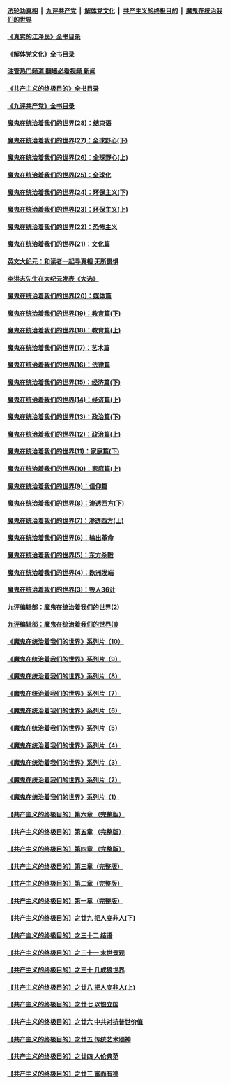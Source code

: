 ####  [法轮功真相](../../../../basic/blob/master/README.md?t=07132302) &nbsp;|&nbsp; [九评共产党](../../../../9ping.md/blob/master/README.md?t=07132302) &nbsp;|&nbsp; [解体党文化](../../../../jtdwh.md/blob/master/README.md?t=07132302)  &nbsp;|&nbsp; [共产主义的终极目的](../../../../gczydzjmd.md/blob/master/README.md?t=07132302) &nbsp;|&nbsp; [魔鬼在统治我们的世界](../../../../mgztzwmdsj.md/blob/master/README.md?t=07132302) 

#### [《真实的江泽民》全书目录](../pages/nsc422/n13721399.md?t=07132302) 

#### [《解体党文化》全书目录](../pages/nsc422/n13721157.md?t=07132302) 

#### [油管热门频道 翻墙必看视频 新闻](http://45.76.130.85:81/youtube.html?07132302)

#### [《共产主义的终极目的》全书目录](../pages/nsc422/n13721048.md?t=07132302) 

#### [《九评共产党》全书目录](../pages/nsc422/n13708085.md?t=07132302) 

#### [魔鬼在统治着我们的世界(28)：结束语](../pages/nsc422/n10936246.md?t=07132302) 

#### [魔鬼在统治着我们的世界(27)：全球野心(下)](../pages/nsc422/n10928319.md?t=07132302) 

#### [魔鬼在统治着我们的世界(26)：全球野心(上)](../pages/nsc422/n10900318.md?t=07132302) 

#### [魔鬼在统治着我们的世界(25)：全球化](../pages/nsc422/n10788205.md?t=07132302) 

#### [魔鬼在统治着我们的世界(24)：环保主义(下)](../pages/nsc422/n10695307.md?t=07132302) 

#### [魔鬼在统治着我们的世界(23)：环保主义(上)](../pages/nsc422/n10688613.md?t=07132302) 

#### [魔鬼在统治着我们的世界(22)：恐怖主义](../pages/nsc422/n10614727.md?t=07132302) 

#### [魔鬼在统治着我们的世界(21)：文化篇](../pages/nsc422/n10597706.md?t=07132302) 

#### [英文大纪元：和读者一起寻真相 无所畏惧](../pages/nsc422/n12542027.md?t=07132302) 

#### [李洪志先生在大纪元发表《大选》](../pages/nsc422/n12534746.md?t=07132302) 

#### [魔鬼在统治着我们的世界(20)：媒体篇](../pages/nsc422/n10586579.md?t=07132302) 

#### [魔鬼在统治着我们的世界(19)：教育篇(下)](../pages/nsc422/n10564808.md?t=07132302) 

#### [魔鬼在统治着我们的世界(18)：教育篇(上)](../pages/nsc422/n10526970.md?t=07132302) 

#### [魔鬼在统治着我们的世界(17)：艺术篇](../pages/nsc422/n10499093.md?t=07132302) 

#### [魔鬼在统治着我们的世界(16)：法律篇](../pages/nsc422/n10485969.md?t=07132302) 

#### [魔鬼在统治着我们的世界(15)：经济篇(下)](../pages/nsc422/n10469975.md?t=07132302) 

#### [魔鬼在统治着我们的世界(14)：经济篇(上)](../pages/nsc422/n10457370.md?t=07132302) 

#### [魔鬼在统治着我们的世界(13)：政治篇(下)](../pages/nsc422/n10448270.md?t=07132302) 

#### [魔鬼在统治着我们的世界(12)：政治篇(上)](../pages/nsc422/n10444576.md?t=07132302) 

#### [魔鬼在统治着我们的世界(11)：家庭篇(下)](../pages/nsc422/n10440961.md?t=07132302) 

#### [魔鬼在统治着我们的世界(10)：家庭篇(上)](../pages/nsc422/n10435448.md?t=07132302) 

#### [魔鬼在统治着我们的世界(9)：信仰篇](../pages/nsc422/n10432159.md?t=07132302) 

#### [魔鬼在统治着我们的世界(8)：渗透西方(下)](../pages/nsc422/n10429603.md?t=07132302) 

#### [魔鬼在统治着我们的世界(7)：渗透西方(上)](../pages/nsc422/n10426013.md?t=07132302) 

#### [魔鬼在统治着我们的世界(6)：输出革命](../pages/nsc422/n10421536.md?t=07132302) 

#### [魔鬼在统治着我们的世界(5)：东方杀戮](../pages/nsc422/n10417707.md?t=07132302) 

#### [魔鬼在统治着我们的世界(4)：欧洲发端](../pages/nsc422/n10414890.md?t=07132302) 

#### [魔鬼在统治着我们的世界(3)：毁人36计](../pages/nsc422/n10411583.md?t=07132302) 

#### [九评编辑部：魔鬼在统治着我们的世界(2)](../pages/nsc422/n10410036.md?t=07132302) 

#### [九评编辑部：魔鬼在统治着我们的世界(1)](../pages/nsc422/n10406825.md?t=07132302) 

#### [《魔鬼在统治着我们的世界》系列片（10）](../pages/nsc422/n12292670.md?t=07132302) 

#### [《魔鬼在统治着我们的世界》系列片（9）](../pages/nsc422/n12290859.md?t=07132302) 

#### [《魔鬼在统治着我们的世界》系列片（8）](../pages/nsc422/n12287445.md?t=07132302) 

#### [《魔鬼在统治着我们的世界》系列片（7）](../pages/nsc422/n12283425.md?t=07132302) 

#### [《魔鬼在统治着我们的世界》系列片（6）](../pages/nsc422/n12282314.md?t=07132302) 

#### [《魔鬼在统治着我们的世界》系列片（5）](../pages/nsc422/n12281419.md?t=07132302) 

#### [《魔鬼在统治着我们的世界》系列片（4）](../pages/nsc422/n12274024.md?t=07132302) 

#### [《魔鬼在统治着我们的世界》系列片（3）](../pages/nsc422/n12271322.md?t=07132302) 

#### [《魔鬼在统治着我们的世界》系列片（2）](../pages/nsc422/n12269049.md?t=07132302) 

#### [《魔鬼在统治着我们的世界》系列片（1）](../pages/nsc422/n12267575.md?t=07132302) 

#### [【共产主义的终极目的】第六章 （完整版）](../pages/nsc422/n11428913.md?t=07132302) 

#### [【共产主义的终极目的】第五章 （完整版）](../pages/nsc422/n11428912.md?t=07132302) 

#### [【共产主义的终极目的】第四章 （完整版）](../pages/nsc422/n11428907.md?t=07132302) 

#### [【共产主义的终极目的】第三章（完整版）](../pages/nsc422/n11428848.md?t=07132302) 

#### [【共产主义的终极目的】第二章（完整版）](../pages/nsc422/n11428831.md?t=07132302) 

#### [【共产主义的终极目的】第一章（完整版）](../pages/nsc422/n11417651.md?t=07132302) 

#### [【共产主义的终极目的】之廿九 把人变非人(下)](../pages/nsc422/n11344140.md?t=07132302) 

#### [【共产主义的终极目的】之三十二 结语](../pages/nsc422/n11360535.md?t=07132302) 

#### [【共产主义的终极目的】之三十一 末世景观](../pages/nsc422/n11351129.md?t=07132302) 

#### [【共产主义的终极目的】之三十 几成狼世界](../pages/nsc422/n11348280.md?t=07132302) 

#### [【共产主义的终极目的】之廿八 把人变非人(上)](../pages/nsc422/n11340492.md?t=07132302) 

#### [【共产主义的终极目的】之廿七 以恨立国](../pages/nsc422/n11336944.md?t=07132302) 

#### [【共产主义的终极目的】之廿六 中共对抗普世价值](../pages/nsc422/n11324785.md?t=07132302) 

#### [【共产主义的终极目的】之廿五 传统艺术颂神](../pages/nsc422/n11296396.md?t=07132302) 

#### [【共产主义的终极目的】之廿四 人伦典范](../pages/nsc422/n11296397.md?t=07132302) 

#### [【共产主义的终极目的】之廿三 富而有德](../pages/nsc422/n11283598.md?t=07132302) 

<img src='http://gfw-breaker.win/goodnews/indexes/nsc422.md' width='0px' height='0px'/>
